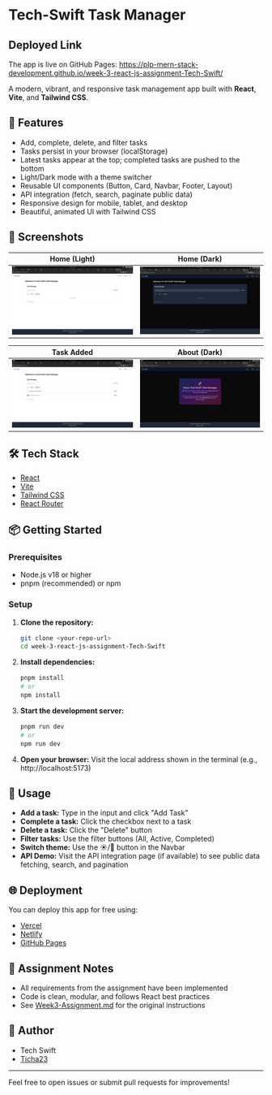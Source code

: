 # Tech-Swift Task Manager

## Deployed Link

The app is live on GitHub Pages:
https://plp-mern-stack-development.github.io/week-3-react-js-assignment-Tech-Swift/

A modern, vibrant, and responsive task management app built with **React**, **Vite**, and **Tailwind CSS**.

## 🚀 Features
- Add, complete, delete, and filter tasks
- Tasks persist in your browser (localStorage)
- Latest tasks appear at the top; completed tasks are pushed to the bottom
- Light/Dark mode with a theme switcher
- Reusable UI components (Button, Card, Navbar, Footer, Layout)
- API integration (fetch, search, paginate public data)
- Responsive design for mobile, tablet, and desktop
- Beautiful, animated UI with Tailwind CSS

## 📸 Screenshots

| Home (Light) | Home (Dark) |
|:---:|:---:|
| ![Home Light](./screenshots/HomeLight.png) | ![Home Dark](./screenshots/HomeDark.png) |

| Task Added | About (Dark) |
|:---:|:---:|
| ![Task Added](./screenshots/TaskAdded.png) | ![About Dark](./screenshots/AboutDark.png) |

## 🛠️ Tech Stack
- [React](https://react.dev/)
- [Vite](https://vitejs.dev/)
- [Tailwind CSS](https://tailwindcss.com/)
- [React Router](https://reactrouter.com/)

## 📦 Getting Started

### Prerequisites
- Node.js v18 or higher
- pnpm (recommended) or npm

### Setup
1. **Clone the repository:**
   ```sh
   git clone <your-repo-url>
   cd week-3-react-js-assignment-Tech-Swift
   ```
2. **Install dependencies:**
   ```sh
   pnpm install
   # or
   npm install
   ```
3. **Start the development server:**
   ```sh
   pnpm run dev
   # or
   npm run dev
   ```
4. **Open your browser:**
   Visit the local address shown in the terminal (e.g., http://localhost:5173)

## 📝 Usage
- **Add a task:** Type in the input and click "Add Task"
- **Complete a task:** Click the checkbox next to a task
- **Delete a task:** Click the "Delete" button
- **Filter tasks:** Use the filter buttons (All, Active, Completed)
- **Switch theme:** Use the ☀️/🌙 button in the Navbar
- **API Demo:** Visit the API integration page (if available) to see public data fetching, search, and pagination

## 🌐 Deployment
You can deploy this app for free using:
- [Vercel](https://vercel.com/)
- [Netlify](https://www.netlify.com/)
- [GitHub Pages](https://pages.github.com/)

## 📄 Assignment Notes
- All requirements from the assignment have been implemented
- Code is clean, modular, and follows React best practices
- See [Week3-Assignment.md](./Week3-Assignment.md) for the original instructions

## 👤 Author
- Tech Swift
- [Ticha23](https://github.com/Ticha23)

---

Feel free to open issues or submit pull requests for improvements!
